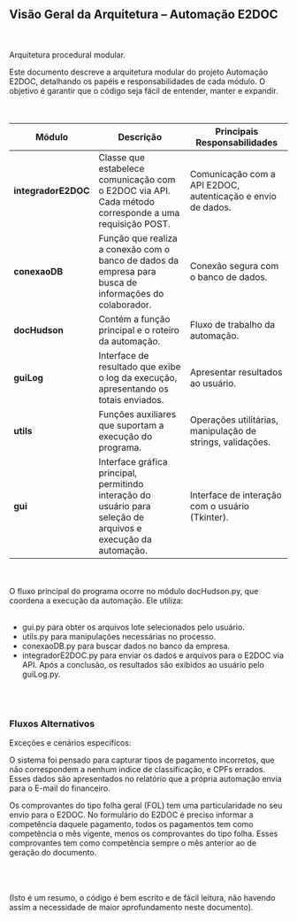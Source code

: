 ## Visão Geral da Arquitetura – Automação E2DOC
<br/>
<br/>
Arquitetura procedural modular.<br/>

Este documento descreve a arquitetura modular do projeto Automação E2DOC, detalhando os papéis e responsabilidades de cada módulo. O objetivo é garantir que o código seja fácil de entender, manter e expandir.
<br/>
<br/>
<br/>
<table>
  <thead>
    <tr>
      <th>Módulo</th>
      <th>Descrição</th>
      <th>Principais Responsabilidades</th>
    </tr>
  </thead>
  <tbody>
    <tr>
      <td><strong>integradorE2DOC</strong></td>
      <td>Classe que estabelece comunicação com o E2DOC via API. Cada método corresponde a uma requisição POST.</td>
      <td>Comunicação com a API E2DOC, autenticação e envio de dados.</td>
    </tr>
    <tr>
      <td><strong>conexaoDB</strong></td>
      <td>Função que realiza a conexão com o banco de dados da empresa para busca de informações do colaborador.</td>
      <td>Conexão segura com o banco de dados.</td>
    </tr>
    <tr>
      <td><strong>docHudson</strong></td>
      <td>Contém a função principal e o roteiro da automação.</td>
      <td>Fluxo de trabalho da automação.</td>
    </tr>
    <tr>
      <td><strong>guiLog</strong></td>
      <td>Interface de resultado que exibe o log da execução, apresentando os totais enviados.</td>
      <td>Apresentar resultados ao usuário.</td>
    </tr>
    <tr>
      <td><strong>utils</strong></td>
      <td>Funções auxiliares que suportam a execução do programa.</td>
      <td>Operações utilitárias, manipulação de strings, validações.</td>
    </tr>
    <tr>
      <td><strong>gui</strong></td>
      <td>Interface gráfica principal, permitindo interação do usuário para seleção de arquivos e execução da automação.</td>
      <td>Interface de interação com o usuário (Tkinter).</td>
    </tr>
  </tbody>
</table>
<br/>
<br/>
O fluxo principal do programa ocorre no módulo docHudson.py, que coordena a execução da automação. Ele utiliza:<br/>
<br/>

- gui.py para obter os arquivos lote selecionados pelo usuário.
- utils.py para manipulações necessárias no processo.
- conexaoDB.py para buscar dados no banco da empresa.
- integradorE2DOC.py para enviar os dados e arquivos para o E2DOC via API. Após a conclusão, os resultados são exibidos ao usuário pelo guiLog.py.
<br/>
<br/>

### Fluxos Alternativos
Exceções e cenários específicos:
<br/>

O sistema foi pensado para capturar tipos de pagamento incorretos, que não correspondem a nenhum indice de classificação, e CPFs errados. Esses dados são apresentados no relatório que a própria automação envia para o E-mail do financeiro.

Os comprovantes do tipo folha geral (FOL) tem uma particularidade no seu envio para o E2DOC. No formulário do E2DOC é preciso informar a competência daquele pagamento, todos os pagamentos tem como competência o mês vigente, menos os comprovantes do tipo folha. Esses comprovantes tem como competência sempre o mês anterior ao de geração do documento.
<br/>
<br/>
<br/>
<br/>

(Isto é um resumo, o código é bem escrito e de fácil leitura, não havendo assim a necessidade de maior aprofundamento neste documento).
